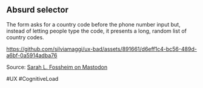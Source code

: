 ## Absurd selector

The form asks for a country code before the phone number input but, instead of letting people type the code, it presents a long, random list of country codes.

https://github.com/silviamaggi/ux-bad/assets/891661/d6eff1c4-bc56-489d-a6bf-0a5914adba76



Source: [Sarah L. Fossheim on Mastodon](https://queer.garden/@fossheim/110502632225747825)

#UX #CognitiveLoad
